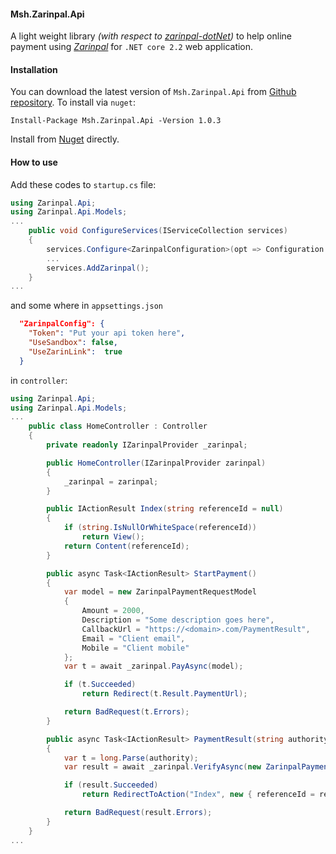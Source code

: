 #### Msh.Zarinpal.Api
A light weight library *(with respect to [zarinpal-dotNet](https://github.com/ZarinPal-Lab/zarinpal-dotNet))* to help online payment using *[Zarinpal](https://www.zarinpal.com)* for `.NET core 2.2` web application.

#### Installation
You can download the latest version of `Msh.Zarinpal.Api` from [Github repository](https://github.com/hrsh/Msh.Zarinpal.Api).
To install via `nuget`:
```
Install-Package Msh.Zarinpal.Api -Version 1.0.3
```
Install from [Nuget](https://www.nuget.org/packages/Msh.Zarinpal.Api/) directly.

#### How to use
Add these codes to `startup.cs` file:
``` C#
using Zarinpal.Api;
using Zarinpal.Api.Models;
...
    public void ConfigureServices(IServiceCollection services)
    {
        services.Configure<ZarinpalConfiguration>(opt => Configuration.GetSection("ZarinpalConfig").Bind(opt));
        ...
        services.AddZarinpal();
    }
...
```
and some where in `appsettings.json`
``` json
  "ZarinpalConfig": {
    "Token": "Put your api token here",
    "UseSandbox": false,
    "UseZarinLink":  true
  }
```
in `controller`:
``` C#
using Zarinpal.Api;
using Zarinpal.Api.Models;
...
    public class HomeController : Controller
    {
        private readonly IZarinpalProvider _zarinpal;

        public HomeController(IZarinpalProvider zarinpal)
        {
            _zarinpal = zarinpal;
        }

        public IActionResult Index(string referenceId = null)
        {
            if (string.IsNullOrWhiteSpace(referenceId))
                return View();
            return Content(referenceId);
        }

        public async Task<IActionResult> StartPayment()
        {
            var model = new ZarinpalPaymentRequestModel
            {
                Amount = 2000,
                Description = "Some description goes here",
                CallbackUrl = "https://<domain>.com/PaymentResult",
                Email = "Client email", 
                Mobile = "Client mobile"
            };
            var t = await _zarinpal.PayAsync(model);

            if (t.Succeeded)
                return Redirect(t.Result.PaymentUrl);

            return BadRequest(t.Errors);
        }

        public async Task<IActionResult> PaymentResult(string authority, string status)
        {
            var t = long.Parse(authority);
            var result = await _zarinpal.VerifyAsync(new ZarinpalPaymentVerificationModel(2000, authority));

            if (result.Succeeded)
                return RedirectToAction("Index", new { referenceId = result.Result.ReferenceId });

            return BadRequest(result.Errors);
        }
    }
...
```
